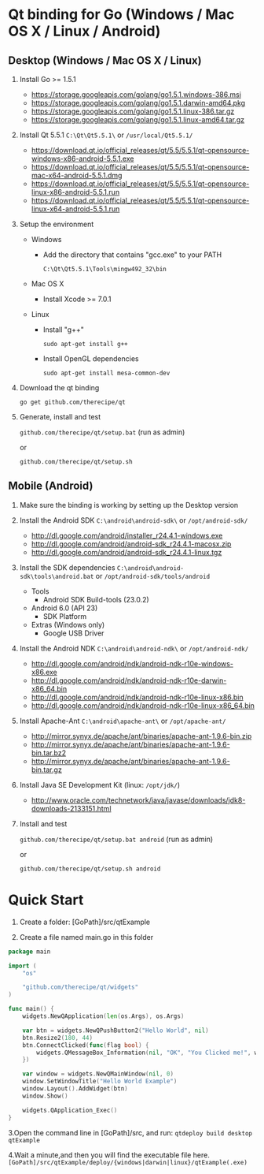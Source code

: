 # Qt binding for Go (Windows / Mac OS X / Linux / Android)

## Desktop (Windows / Mac OS X / Linux)

1. Install Go >= 1.5.1
	* https://storage.googleapis.com/golang/go1.5.1.windows-386.msi
	* https://storage.googleapis.com/golang/go1.5.1.darwin-amd64.pkg
	* https://storage.googleapis.com/golang/go1.5.1.linux-386.tar.gz
	* https://storage.googleapis.com/golang/go1.5.1.linux-amd64.tar.gz

2. Install Qt 5.5.1 `C:\Qt\Qt5.5.1\` or `/usr/local/Qt5.5.1/`
	* https://download.qt.io/official_releases/qt/5.5/5.5.1/qt-opensource-windows-x86-android-5.5.1.exe
	* https://download.qt.io/official_releases/qt/5.5/5.5.1/qt-opensource-mac-x64-android-5.5.1.dmg
	* https://download.qt.io/official_releases/qt/5.5/5.5.1/qt-opensource-linux-x86-android-5.5.1.run
	* https://download.qt.io/official_releases/qt/5.5/5.5.1/qt-opensource-linux-x64-android-5.5.1.run

3. Setup the environment
	* Windows
		* Add the directory that contains "gcc.exe" to your PATH

			`C:\Qt\Qt5.5.1\Tools\mingw492_32\bin`

	* Mac OS X
		* Install Xcode >= 7.0.1

	* Linux
		* Install "g++"

			`sudo apt-get install g++`

		* Install OpenGL dependencies

			`sudo apt-get install mesa-common-dev`

4. Download the qt binding

 	`go get github.com/therecipe/qt`


5. Generate, install and test

  	`github.com/therecipe/qt/setup.bat` (run as admin)

  	or

  	`github.com/therecipe/qt/setup.sh`

## Mobile (Android)

1. Make sure the binding is working by setting up the Desktop version

2. Install the Android SDK `C:\android\android-sdk\` or `/opt/android-sdk/`
	* http://dl.google.com/android/installer_r24.4.1-windows.exe
	* http://dl.google.com/android/android-sdk_r24.4.1-macosx.zip
	* http://dl.google.com/android/android-sdk_r24.4.1-linux.tgz

3. Install the SDK dependencies `C:\android\android-sdk\tools\android.bat` or `/opt/android-sdk/tools/android`
	* Tools
		* Android SDK Build-tools (23.0.2)
	* Android 6.0 (API 23)
		* SDK Platform
	* Extras (Windows only)
		* Google USB Driver

4. Install the Android NDK `C:\android\android-ndk\` or `/opt/android-ndk/`
	* http://dl.google.com/android/ndk/android-ndk-r10e-windows-x86.exe
	* http://dl.google.com/android/ndk/android-ndk-r10e-darwin-x86_64.bin
	* http://dl.google.com/android/ndk/android-ndk-r10e-linux-x86.bin
	* http://dl.google.com/android/ndk/android-ndk-r10e-linux-x86_64.bin

5. Install Apache-Ant `C:\android\apache-ant\` or `/opt/apache-ant/`
	* http://mirror.synyx.de/apache/ant/binaries/apache-ant-1.9.6-bin.zip
	* http://mirror.synyx.de/apache/ant/binaries/apache-ant-1.9.6-bin.tar.bz2
	* http://mirror.synyx.de/apache/ant/binaries/apache-ant-1.9.6-bin.tar.gz

6. Install Java SE Development Kit (linux: `/opt/jdk/`)
	* http://www.oracle.com/technetwork/java/javase/downloads/jdk8-downloads-2133151.html

7. Install and test

  	`github.com/therecipe/qt/setup.bat android` (run as admin)

    or

  	`github.com/therecipe/qt/setup.sh android`

# Quick Start

1. Create a folder: [GoPath]/src/qtExample

2. Create a file named main.go in this folder
```go
package main

import (
	"os"

	"github.com/therecipe/qt/widgets"
)

func main() {
	widgets.NewQApplication(len(os.Args), os.Args)

	var btn = widgets.NewQPushButton2("Hello World", nil)
	btn.Resize2(180, 44)
	btn.ConnectClicked(func(flag bool) {
		widgets.QMessageBox_Information(nil, "OK", "You Clicked me!", widgets.QMessageBox__Ok, widgets.QMessageBox__Ok)
	})

	var window = widgets.NewQMainWindow(nil, 0)
	window.SetWindowTitle("Hello World Example")
	window.Layout().AddWidget(btn)
	window.Show()

	widgets.QApplication_Exec()
}
```

3.Open the command line in [GoPath]/src, and run:
`qtdeploy build desktop qtExample`

4.Wait a minute,and then you will find the executable file here.
`[GoPath]/src/qtExample/deploy/{windows|darwin|linux}/qtExample(.exe)`
